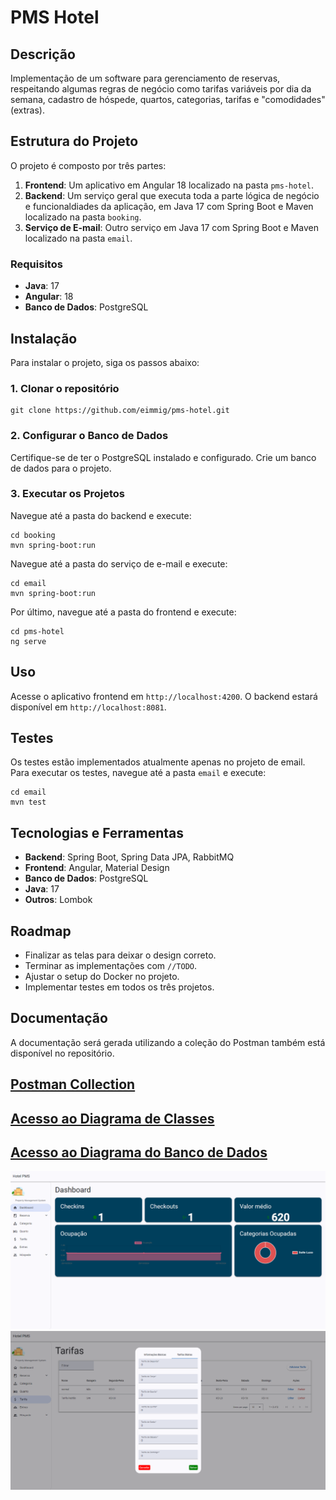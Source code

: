 PMS Hotel
=========

Descrição
---------

Implementação de um software para gerenciamento de reservas, respeitando algumas regras de negócio como tarifas variáveis por dia da semana, cadastro de hóspede, quartos, categorias, tarifas e "comodidades" (extras).

Estrutura do Projeto
--------------------

O projeto é composto por três partes:

1.  **Frontend**: Um aplicativo em Angular 18 localizado na pasta `pms-hotel`.
2.  **Backend**: Um serviço geral que executa toda a parte lógica de negócio e funcionaldiades da aplicação, em Java 17 com Spring Boot e Maven localizado na pasta `booking`.
3.  **Serviço de E-mail**: Outro serviço em Java 17 com Spring Boot e Maven localizado na pasta `email`.

### Requisitos

*   **Java**: 17
*   **Angular**: 18
*   **Banco de Dados**: PostgreSQL

Instalação
----------

Para instalar o projeto, siga os passos abaixo:

### 1\. Clonar o repositório

    git clone https://github.com/eimmig/pms-hotel.git

### 2\. Configurar o Banco de Dados

Certifique-se de ter o PostgreSQL instalado e configurado. Crie um banco de dados para o projeto.

### 3\. Executar os Projetos

Navegue até a pasta do backend e execute:

    cd booking
    mvn spring-boot:run

Navegue até a pasta do serviço de e-mail e execute:

    cd email
    mvn spring-boot:run

Por último, navegue até a pasta do frontend e execute:

    cd pms-hotel
    ng serve

Uso
---

Acesse o aplicativo frontend em `http://localhost:4200`. O backend estará disponível em `http://localhost:8081`.

Testes
------

Os testes estão implementados atualmente apenas no projeto de email. Para executar os testes, navegue até a pasta `email` e execute:

    cd email
    mvn test

Tecnologias e Ferramentas
-------------------------

*   **Backend**: Spring Boot, Spring Data JPA, RabbitMQ
*   **Frontend**: Angular, Material Design
*   **Banco de Dados**: PostgreSQL
*   **Java**: 17
*   **Outros**: Lombok

Roadmap
-------

*   Finalizar as telas para deixar o design correto.
*   Terminar as implementações com `//TODO`.
*   Ajustar o setup do Docker no projeto.
*   Implementar testes em todos os três projetos.

Documentação
------------

A documentação será gerada utilizando a coleção do Postman também está disponível no repositório.

[Postman Collection](https://www.postman.com/aerospace-candidate-71927754/af40957d-f75e-450d-8b3a-e9a0cac5ddee/share?collection=24093493-33ed3cfa-b143-4b23-ae9e-fd28f2aa7297&target=embed)
-------

[Acesso ao Diagrama de Classes](https://drive.google.com/file/d/1xoKYWodL1DlENsyWWGH5J5UmlHiTKYPZ/view?usp=sharing)
-------

[Acesso ao Diagrama do Banco de Dados](https://github.com/eimmig/pms-hotel/blob/main/diagrams/pms%20-%20public.png)
-------

<img title="Home Page" alt="Home Page" src="/images/start-page.png">
<img title="Amenities" alt="Amenities" src="/images/amenities-add.png">
